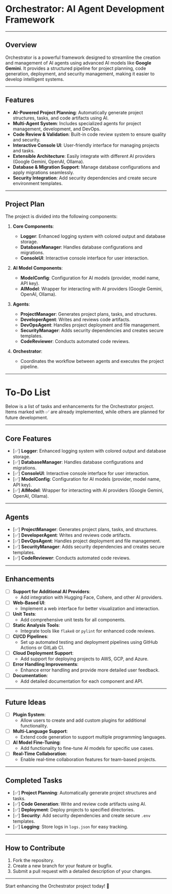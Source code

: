 # Orchestrator: AI Agent Development Framework

---

## Overview
Orchestrator is a powerful framework designed to streamline the creation and management of AI agents using advanced AI models like **Google Gemini**. It provides a structured pipeline for project planning, code generation, deployment, and security management, making it easier to develop intelligent systems.

---

## Features
- **AI-Powered Project Planning**: Automatically generate project structures, tasks, and code artifacts using AI.
- **Multi-Agent System**: Includes specialized agents for project management, development, and DevOps.
- **Code Review & Validation**: Built-in code review system to ensure quality and security.
- **Interactive Console UI**: User-friendly interface for managing projects and tasks.
- **Extensible Architecture**: Easily integrate with different AI providers (Google Gemini, OpenAI, Ollama).
- **Database & Migration Support**: Manage database configurations and apply migrations seamlessly.
- **Security Integration**: Add security dependencies and create secure environment templates.

---

## Project Plan
The project is divided into the following components:

1. **Core Components**:
   - **Logger**: Enhanced logging system with colored output and database storage.
   - **DatabaseManager**: Handles database configurations and migrations.
   - **ConsoleUI**: Interactive console interface for user interaction.

2. **AI Model Components**:
   - **ModelConfig**: Configuration for AI models (provider, model name, API key).
   - **AIModel**: Wrapper for interacting with AI providers (Google Gemini, OpenAI, Ollama).

3. **Agents**:
   - **ProjectManager**: Generates project plans, tasks, and structures.
   - **DeveloperAgent**: Writes and reviews code artifacts.
   - **DevOpsAgent**: Handles project deployment and file management.
   - **SecurityManager**: Adds security dependencies and creates secure templates.
   - **CodeReviewer**: Conducts automated code reviews.

4. **Orchestrator**:
   - Coordinates the workflow between agents and executes the project pipeline.

---


# To-Do List

Below is a list of tasks and enhancements for the Orchestrator project. Items marked with ✅ are already implemented, while others are planned for future development.

---

## Core Features
- [✅] **Logger**: Enhanced logging system with colored output and database storage.
- [✅] **DatabaseManager**: Handles database configurations and migrations.
- [✅] **ConsoleUI**: Interactive console interface for user interaction.
- [✅] **ModelConfig**: Configuration for AI models (provider, model name, API key).
- [✅] **AIModel**: Wrapper for interacting with AI providers (Google Gemini, OpenAI, Ollama).

---

## Agents
- [✅] **ProjectManager**: Generates project plans, tasks, and structures.
- [✅] **DeveloperAgent**: Writes and reviews code artifacts.
- [✅] **DevOpsAgent**: Handles project deployment and file management.
- [✅] **SecurityManager**: Adds security dependencies and creates secure templates.
- [✅] **CodeReviewer**: Conducts automated code reviews.

---

## Enhancements
- [ ] **Support for Additional AI Providers**:
  - Add integration with Hugging Face, Cohere, and other AI providers.
- [ ] **Web-Based UI**:
  - Implement a web interface for better visualization and interaction.
- [ ] **Unit Tests**:
  - Add comprehensive unit tests for all components.
- [ ] **Static Analysis Tools**:
  - Integrate tools like `flake8` or `pylint` for enhanced code reviews.
- [ ] **CI/CD Pipelines**:
  - Set up automated testing and deployment pipelines using GitHub Actions or GitLab CI.
- [ ] **Cloud Deployment Support**:
  - Add support for deploying projects to AWS, GCP, and Azure.
- [ ] **Error Handling Improvements**:
  - Enhance error handling and provide more detailed user feedback.
- [ ] **Documentation**:
  - Add detailed documentation for each component and API.

---

## Future Ideas
- [ ] **Plugin System**:
  - Allow users to create and add custom plugins for additional functionality.
- [ ] **Multi-Language Support**:
  - Extend code generation to support multiple programming languages.
- [ ] **AI Model Fine-Tuning**:
  - Add functionality to fine-tune AI models for specific use cases.
- [ ] **Real-Time Collaboration**:
  - Enable real-time collaboration features for team-based projects.

---

## Completed Tasks
- [✅] **Project Planning**: Automatically generate project structures and tasks.
- [✅] **Code Generation**: Write and review code artifacts using AI.
- [✅] **Deployment**: Deploy projects to specified directories.
- [✅] **Security**: Add security dependencies and create secure `.env` templates.
- [✅] **Logging**: Store logs in `logs.json` for easy tracking.

---

## How to Contribute
1. Fork the repository.
2. Create a new branch for your feature or bugfix.
3. Submit a pull request with a detailed description of your changes.

---

Start enhancing the Orchestrator project today! 🚀